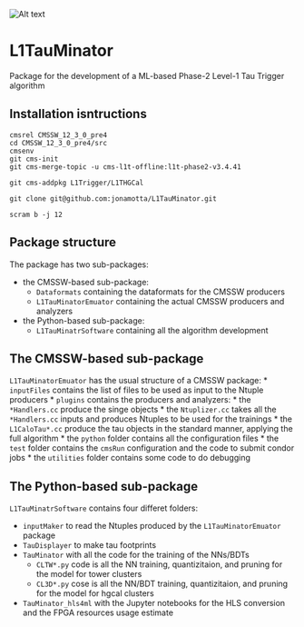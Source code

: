 ![Alt text](https://cernbox.cern.ch/index.php/apps/files/?dir=/&#//TAUminator_logo.png)

# L1TauMinator

Package for the development of a ML-based Phase-2 Level-1 Tau Trigger algorithm

## Installation isntructions

```shell
cmsrel CMSSW_12_3_0_pre4
cd CMSSW_12_3_0_pre4/src
cmsenv
git cms-init
git cms-merge-topic -u cms-l1t-offline:l1t-phase2-v3.4.41

git cms-addpkg L1Trigger/L1THGCal

git clone git@github.com:jonamotta/L1TauMinator.git

scram b -j 12
```

## Package structure

The package has two sub-packages:
* the CMSSW-based sub-package: 
    * `Dataformats` containing the dataformats for the CMSSW producers
    * `L1TauMinatorEmuator` containing the actual CMSSW producers and analyzers
* the Python-based sub-package:
    * `L1TauMinatrSoftware` containing all the algorithm development

## The CMSSW-based sub-package

`L1TauMinatorEmuator` has the usual structure of a CMSSW package:
    * `inputFiles` contains the list of files to be used as input to the Ntuple producers
    * `plugins` contains the producers and analyzers:
        * the `*Handlers.cc` produce the singe objects
        * the `Ntuplizer.cc` takes all the `*Handlers.cc` inputs and produces Ntuples to be used for the trainings
        * the `L1CaloTau*.cc` produce the tau objects in the standard manner, applying the full algorithm 
    * the `python` folder contains all the configuration files
    * the `test` folder contains the `cmsRun` configuration and the code to submit condor jobs
    * the `utilities` folder contains some code to do debugging

## The Python-based sub-package

`L1TauMinatrSoftware` contains four differet folders:
* `inputMaker` to read the Ntuples produced by the `L1TauMinatorEmuator` package
* `TauDisplayer` to make tau footprints
* `TauMinator` with all the code for the training of the NNs/BDTs
    * `CLTW*.py` code is all the NN training, quantizitaion, and  pruning for the model for tower clusters
    * `CL3D*.py` cose is all the NN/BDT training, quantizitaion, and  pruning for the model for hgcal clusters
* `TauMinator_hls4ml` with the Jupyter notebooks for the HLS conversion and the FPGA resources usage estimate
